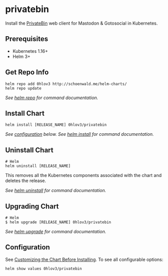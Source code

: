 # privatebin
Install the [PrivateBin](https://github.com/PrivateBin/PrivateBin) web client for Mastodon & Gotosocial in Kubernetes.

## Prerequisites
 - Kubernetes 1.16+
 - Helm 3+

## Get Repo Info
``` shell
helm repo add 0hlov3 http://schoenwald.me/helm-charts/
helm repo update
```
_See [helm repo](https://helm.sh/docs/helm/helm_repo/) for command documentation._

## Install Chart
```shell
helm install [RELEASE_NAME] 0hlov3/privatebin
```
_See [configuration](#configuration) below._
_See [helm install](https://helm.sh/docs/helm/helm_install/) for command documentation._

## Uninstall Chart
```shell
# Helm
helm uninstall [RELEASE_NAME]
```
This removes all the Kubernetes components associated with the chart and deletes the release.

_See [helm uninstall](https://helm.sh/docs/helm/helm_uninstall/) for command documentation._

## Upgrading Chart
```shell
# Helm
$ helm upgrade [RELEASE_NAME] 0hlov3/privatebin
```
_See [helm upgrade](https://helm.sh/docs/helm/helm_upgrade/) for command documentation._

## Configuration
See [Customizing the Chart Before Installing](https://helm.sh/docs/intro/using_helm/#customizing-the-chart-before-installing). To see all configurable options:
```
helm show values 0hlov3/privatebin
```